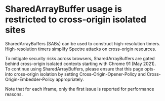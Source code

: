 # SharedArrayBuffer usage is restricted to cross-origin isolated sites

SharedArrayBuffers (SABs) can be used to construct high-resolution timers. High-resolution timers simplify Spectre attacks on cross-origin resources.

To mitigate security risks across browsers, SharedArrayBuffers are gated behind cross-origin isolated contexts starting with Chrome 91 (May 2021). To continue using SharedArrayBuffers, please ensure that this page opts-into cross-origin isolation by setting Cross-Origin-Opener-Policy and Cross-Origin-Embedder-Policy appropriately.

Note that for each iframe, only the first issue is reported for performance reasons.

